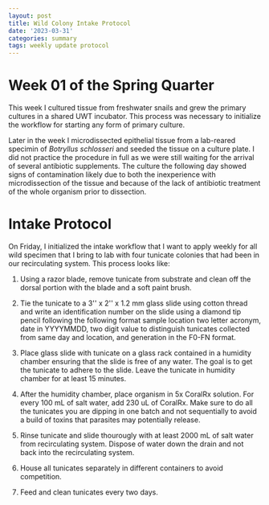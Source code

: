 ```yaml
---
layout: post
title: Wild Colony Intake Protocol
date: '2023-03-31'
categories: summary
tags: weekly update protocol
---
```


# Week 01 of the Spring Quarter

This week I cultured tissue from freshwater snails and grew the primary cultures in a shared UWT incubator. This process was necessary to initialize the workflow for starting any form of primary culture.

Later in the week I microdissected epithelial tissue from a lab-reared specimin of *Botryllus schlosseri* and seeded the tissue on a culture plate. I did not practice the procedure in full as we were still waiting for the arrival of several antibiotic supplements. The culture the following day showed signs of contamination likely due to both the inexperience with microdissection of the tissue and because of the lack of antibiotic treatment of the whole organism prior to dissection. 

# Intake Protocol

On Friday, I initialized the intake workflow that I want to apply weekly for all wild specimen that I bring to lab with four tunicate colonies that had been in our recirculating system. This process looks like:

1. Using a razor blade, remove tunicate from substrate and clean off the dorsal portion with the blade and a soft paint brush.

2. Tie the tunicate to a 3'' x 2'' x 1.2 mm glass slide using cotton thread and write an identification number on the slide using a diamond tip pencil following the following format sample location two letter acronym, date in YYYYMMDD, two digit value to distinguish tunicates collected from same day and location, and generation in the F0-FN format. 

3. Place glass slide with tunicate on a glass rack contained in a humidity chamber ensuring that the slide is free of any water. The goal is to get the tunicate to adhere to the slide. Leave the tunicate in humidity chamber for at least 15 minutes.

4. After the humidity chamber, place organism in 5x CoralRx solution. For every 100 mL of salt water, add 230 uL of CoralRx. Make sure to do all the tunicates you are dipping in one batch and not sequentially to avoid a build of toxins that parasites may potentially release. 

5. Rinse tunicate and slide thourougly with at least 2000 mL of salt water from recirculating system. Dispose of water down the drain and not back into the recirculating system.

6. House all tunicates separately in different containers to avoid competition.

7. Feed and clean tunicates every two days.
